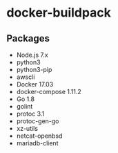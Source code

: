 # docker-buildpack

## Packages

- Node.js 7.x
- python3
- python3-pip
- awscli
- Docker 17.03
- docker-compose 1.11.2
- Go 1.8
- golint
- protoc 3.1
- protoc-gen-go
- xz-utils
- netcat-openbsd
- mariadb-client
